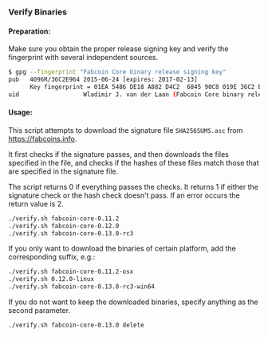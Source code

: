 ### Verify Binaries

#### Preparation:

Make sure you obtain the proper release signing key and verify the fingerprint with several independent sources.

```sh
$ gpg --fingerprint "Fabcoin Core binary release signing key"
pub   4096R/36C2E964 2015-06-24 [expires: 2017-02-13]
      Key fingerprint = 01EA 5486 DE18 A882 D4C2  6845 90C8 019E 36C2 E964
uid                  Wladimir J. van der Laan (Fabcoin Core binary release signing key) <laanwj@gmail.com>
```

#### Usage:

This script attempts to download the signature file `SHA256SUMS.asc` from https://fabcoins.info.

It first checks if the signature passes, and then downloads the files specified in the file, and checks if the hashes of these files match those that are specified in the signature file.

The script returns 0 if everything passes the checks. It returns 1 if either the signature check or the hash check doesn't pass. If an error occurs the return value is 2.


```sh
./verify.sh fabcoin-core-0.11.2
./verify.sh fabcoin-core-0.12.0
./verify.sh fabcoin-core-0.13.0-rc3
```

If you only want to download the binaries of certain platform, add the corresponding suffix, e.g.:

```sh
./verify.sh fabcoin-core-0.11.2-osx
./verify.sh 0.12.0-linux
./verify.sh fabcoin-core-0.13.0-rc3-win64
```

If you do not want to keep the downloaded binaries, specify anything as the second parameter.

```sh
./verify.sh fabcoin-core-0.13.0 delete
```
